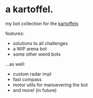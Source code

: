 # a kartoffel.

my bot collection for the [kartoffels](https://kartoffels.pwy.io/)

features:
- solutions to all challenges
- a WIP arena bot
- some other weird bots

...as well:
- custom radar impl
- fast compass
- motor utils for manuevering the bot
- and more! (in future)
